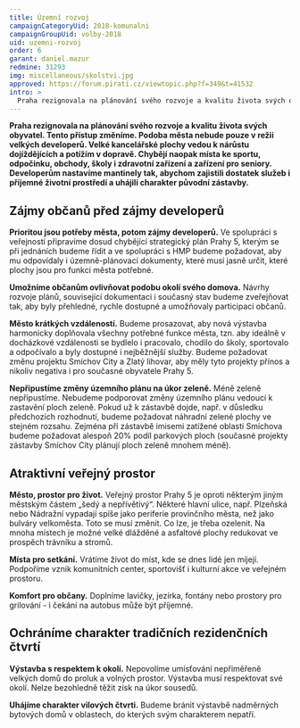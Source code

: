 ```yaml
---
title: Územní rozvoj
campaignCategoryUid: 2018-komunalni
campaignGroupUid: volby-2018
uid: uzemni-rozvoj
order: 6
garant: daniel.mazur
redmine: 31293
img: miscellaneous/skolstvi.jpg
approved: https://forum.pirati.cz/viewtopic.php?f=349&t=41532
intro: >
  Praha rezignovala na plánování svého rozvoje a kvalitu života svých obyvatel. Tento přístup změníme. Podoba města nebude pouze v režii velkých developerů.  Velké kancelářské plochy vedou k nárůstu dojíždějících a potížím v dopravě. Chybějí naopak místa ke sportu, odpočinku, obchody, školy i zdravotní zařízení a zařízení pro seniory. Developerům nastavíme mantinely tak,  abychom zajistili dostatek služeb i příjemné životní prostředí a uhájili charakter původní zástavby.
---
```


**Praha rezignovala na plánování svého rozvoje a kvalitu života svých obyvatel. Tento přístup změníme. Podoba města nebude pouze v režii velkých developerů.  Velké kancelářské plochy vedou k nárůstu dojíždějících a potížím v dopravě. Chybějí naopak místa ke sportu, odpočinku, obchody, školy i zdravotní zařízení a zařízení pro seniory. Developerům nastavíme mantinely tak,  abychom zajistili dostatek služeb i příjemné životní prostředí a uhájili charakter původní zástavby.**

## Zájmy občanů před zájmy developerů

**Prioritou jsou  potřeby města, potom zájmy developerů.** Ve spolupráci s veřejností připravíme dosud chybějící strategický plán Prahy 5, kterým se při jednáních budeme řídit a ve spolupráci s HMP budeme požadovat, aby mu odpovídaly i územně-plánovací dokumenty, které musí jasně určit, které plochy jsou pro funkci města potřebné.

**Umožníme občanům ovlivňovat podobu okolí svého domova.** Návrhy rozvoje plánů, související dokumentaci i současný stav budeme zveřejňovat tak, aby byly přehledné, rychle dostupné a umožňovaly participaci občanů.

**Město krátkých vzdáleností.** Budeme prosazovat, aby nová výstavba harmonicky doplňovala všechny potřebné funkce města, tzn. aby ideálně v docházkové vzdálenosti se bydlelo i pracovalo, chodilo do školy, sportovalo a odpočívalo a byly dostupné i nejběžnější služby. Budeme požadovat změnu projektu Smíchov City a Zlatý lihovar, aby měly tyto projekty přínos a nikoliv negativa i pro současné obyvatele Prahy 5. 

**Nepřipustíme změny územního plánu na úkor zeleně.** Méně zeleně nepřipustíme. Nebudeme podporovat změny územního plánu vedoucí k zastavění ploch zeleně. Pokud už k zástavbě dojde, např. v důsledku předchozích rozhodnutí, budeme požadovat náhradní zelené plochy ve stejném rozsahu. Zejména při zástavbě imisemi zatížené oblasti Smíchova budeme požadovat alespoň 20% podíl parkových ploch (současné projekty zástavby Smíchov City plánují ploch zeleně mnohem méně). 


## Atraktivní veřejný prostor 

**Město, prostor pro život.** Veřejný prostor Prahy 5 je oproti některým jiným městským částem „šedý a nepřívětivý“. Některé hlavní ulice, např. Plzeňská nebo Nádražní vypadají spíše jako periferie provinčního města, než jako bulváry velkoměsta. Toto se musí změnit. Co lze, je třeba ozelenit. Na mnoha místech je možné velké dlážděné a asfaltové plochy redukovat ve prospěch trávníku a stromů.

**Místa pro setkání.** Vrátíme život do míst, kde se dnes lidé jen míjejí. Podpoříme vznik komunitních center, sportovišť i kulturní akce ve veřejném prostoru.

**Komfort pro občany.** Doplníme lavičky, jezírka, fontány nebo prostory pro grilování - i čekání na autobus může být příjemné.

## Ochráníme charakter tradičních rezidenčních čtvrtí

**Výstavba s respektem k okolí.** Nepovolíme umísťování nepřiměřeně velkých domů do proluk a volných prostor. Výstavba musí respektovat své okolí. Nelze bezohledně těžit zisk na úkor sousedů.

**Uhájíme charakter vilových čtvrti.** Budeme bránit výstavbě nadměrných bytových domů v oblastech, do kterých svým charakterem nepatří.
